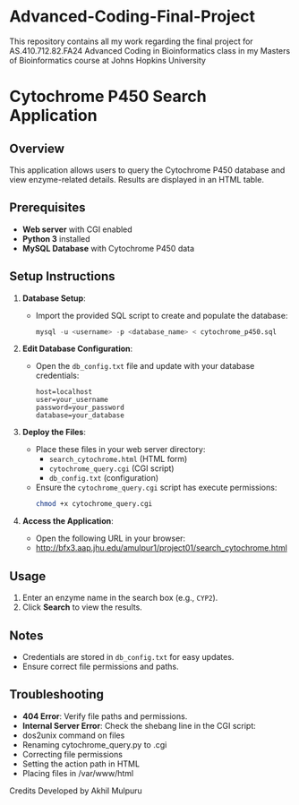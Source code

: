 # Advanced-Coding-Final-Project
This repository contains all my work regarding the final project for AS.410.712.82.FA24 Advanced Coding in Bioinformatics class in my Masters of Bioinformatics course at Johns Hopkins University

# Cytochrome P450 Search Application

## Overview
This application allows users to query the Cytochrome P450 database and view enzyme-related details. Results are displayed in an HTML table.

## Prerequisites
- **Web server** with CGI enabled
- **Python 3** installed
- **MySQL Database** with Cytochrome P450 data

## Setup Instructions
1. **Database Setup**:
   - Import the provided SQL script to create and populate the database:
     ```sql
     mysql -u <username> -p <database_name> < cytochrome_p450.sql
     ```

2. **Edit Database Configuration**:
   - Open the `db_config.txt` file and update with your database credentials:
     ```
     host=localhost
     user=your_username
     password=your_password
     database=your_database
     ```

3. **Deploy the Files**:
   - Place these files in your web server directory:
     - `search_cytochrome.html` (HTML form)
     - `cytochrome_query.cgi` (CGI script)
     - `db_config.txt` (configuration)
   - Ensure the `cytochrome_query.cgi` script has execute permissions:
     ```bash
     chmod +x cytochrome_query.cgi
     ```

4. **Access the Application**:
   - Open the following URL in your browser:
   - http://bfx3.aap.jhu.edu/amulpur1/project01/search_cytochrome.html

## Usage
1. Enter an enzyme name in the search box (e.g., `CYP2`).
2. Click **Search** to view the results.

## Notes
- Credentials are stored in `db_config.txt` for easy updates.
- Ensure correct file permissions and paths.

## Troubleshooting
- **404 Error**: Verify file paths and permissions.
- **Internal Server Error**: Check the shebang line in the CGI script:
- dos2unix command on files
- Renaming cytochrome_query.py to .cgi
- Correcting file permissions
- Setting the action path in HTML
- Placing files in /var/www/html

Credits
Developed by Akhil Mulpuru
